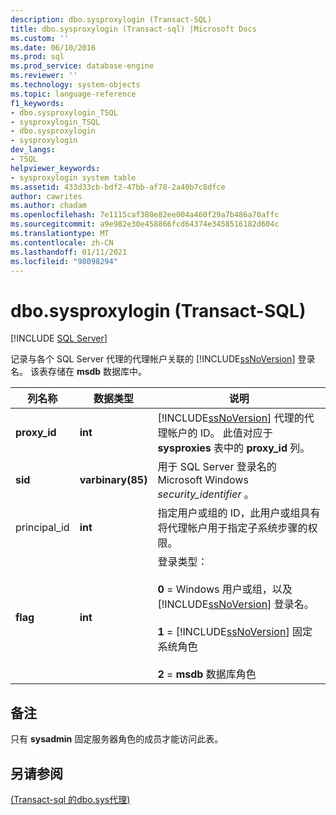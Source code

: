 ```yaml
---
description: dbo.sysproxylogin (Transact-SQL)
title: dbo.sysproxylogin (Transact-sql) |Microsoft Docs
ms.custom: ''
ms.date: 06/10/2016
ms.prod: sql
ms.prod_service: database-engine
ms.reviewer: ''
ms.technology: system-objects
ms.topic: language-reference
f1_keywords:
- dbo.sysproxylogin_TSQL
- sysproxylogin_TSQL
- dbo.sysproxylogin
- sysproxylogin
dev_langs:
- TSQL
helpviewer_keywords:
- sysproxylogin system table
ms.assetid: 433d33cb-bdf2-47bb-af78-2a40b7c8dfce
author: cawrites
ms.author: chadam
ms.openlocfilehash: 7e1115caf380e82ee004a460f29a7b486a70affc
ms.sourcegitcommit: a9e982e30e458866fcd64374e3458516182d604c
ms.translationtype: MT
ms.contentlocale: zh-CN
ms.lasthandoff: 01/11/2021
ms.locfileid: "98098294"
---
```

# <a name="dbosysproxylogin-transact-sql"></a>dbo.sysproxylogin (Transact-SQL)
[!INCLUDE [SQL Server](../../includes/applies-to-version/sqlserver.md)]

  记录与各个 SQL Server 代理的代理帐户关联的 [!INCLUDE[ssNoVersion](../../includes/ssnoversion-md.md)] 登录名。 该表存储在 **msdb** 数据库中。  
  
|列名称|数据类型|说明|  
|-----------------|---------------|-----------------|  
|**proxy_id**|**int**|[!INCLUDE[ssNoVersion](../../includes/ssnoversion-md.md)] 代理的代理帐户的 ID。 此值对应于 **sysproxies** 表中的 **proxy_id** 列。|  
|**sid**|**varbinary(85)**|用于 SQL Server 登录名的 Microsoft Windows *security_identifier* 。|  
|principal_id|**int**|指定用户或组的 ID，此用户或组具有将代理帐户用于指定子系统步骤的权限。|  
|**flag**|**int**|登录类型：<br /><br /> **0** = Windows 用户或组，以及 [!INCLUDE[ssNoVersion](../../includes/ssnoversion-md.md)] 登录名。<br /><br /> **1**  =  [!INCLUDE[ssNoVersion](../../includes/ssnoversion-md.md)] 固定系统角色<br /><br /> **2**  = **msdb** 数据库角色|  
  
## <a name="remarks"></a>备注  
 只有 **sysadmin** 固定服务器角色的成员才能访问此表。  
  
## <a name="see-also"></a>另请参阅  
 [ &#40;Transact-sql 的dbo.sys代理&#41;](../../relational-databases/system-tables/dbo-sysproxies-transact-sql.md)  
  
  
